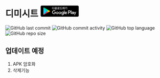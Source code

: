 디미시트  <a href="https://play.google.com/store/apps/details?id=com.seunghyun.dimigospreadsheet"><img src="/images/download_in_store.svg" width="120"></a>
===================================
![GitHub last commit](https://img.shields.io/github/last-commit/MinSeungHyun/DimigoSpreadsheet.svg?color=blue)
![GitHub commit activity](https://img.shields.io/github/commit-activity/m/MinSeungHyun/DimigoSpreadsheet.svg?label=commit)
![GitHub top language](https://img.shields.io/github/languages/top/MinSeungHyun/DimigoSpreadsheet.svg?color=orange)
![GitHub repo size](https://img.shields.io/github/repo-size/MinSeungHyun/DimigoSpreadsheet.svg?color=brightgreen)
## 업데이트 예정
1. APK 암호화
2. 삭제기능
